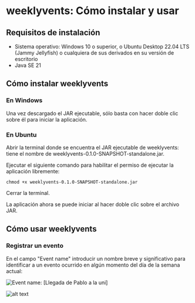# weeklyvents: Cómo instalar y usar
## Requisitos de instalación
- Sistema operativo: Windows 10 o superior, o Ubuntu Desktop 22.04 LTS (Jammy Jellyfish) o cualquiera de sus derivados en su versión de escritorio
- Java SE 21

## Cómo instalar weeklyvents
### En Windows
Una vez descargado el JAR ejecutable, sólo basta con hacer doble clic sobre él para iniciar la aplicación.
### En Ubuntu
Abrir la terminal donde se encuentra el JAR ejecutable de weeklyvents: tiene el nombre de weeklyvents-0.1.0-SNAPSHOT-standalone.jar.

Ejecutar el siguiente comando para habilitar el permiso de ejecutar la aplicación libremente:

    chmod +x weeklyvents-0.1.0-SNAPSHOT-standalone.jar
    
Cerrar la terminal.

La aplicación ahora se puede iniciar al hacer doble clic sobre el archivo JAR.

## Cómo usar weeklyvents
### Registrar un evento
En el campo "Event name" introducir un nombre breve y significativo para identificar a un evento ocurrido en algún momento del día de la semana actual:

![Event name: \[Llegada de Pablo a la uni\]](https://github.com/AlexisC183/weeklyvents/README%20resources/event-name.png)




![alt text](http://url/to/img.png)